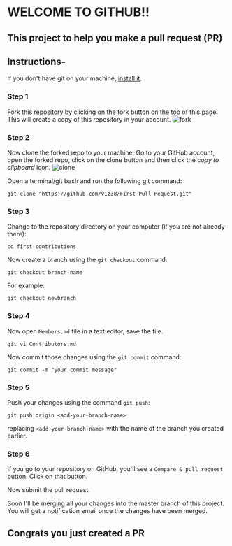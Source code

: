 # WELCOME TO GITHUB!! 

## This project to help you make a pull request (PR)

## Instructions-

If you don't have git on your machine, [install it](https://git-scm.com/downloads).

### Step 1

Fork this repository by clicking on the fork button on the top of this page.
This will create a copy of this repository in your account.
![fork](https://raw.githubusercontent.com/Viz38/First-Pull-Request/master/Assets/Fork.bmp)

### Step 2


Now clone the forked repo to your machine. Go to your GitHub account, open the forked repo, click on the clone button and then click the *copy to clipboard* icon.
![clone](https://raw.githubusercontent.com/Viz38/First-Pull-Request/master/Assets/Clone.bmp)

Open a terminal/git bash and run the following git command:

```
git clone "https://github.com/Viz38/First-Pull-Request.git"
```

### Step 3

Change to the repository directory on your computer (if you are not already there):

```
cd first-contributions
```
Now create a branch using the `git checkout` command:
```
git checkout branch-name 
```

For example:
```
git checkout newbranch
```

### Step 4

Now open `Members.md` file in a text editor, save the file.

```
git vi Contributors.md
```
Now commit those changes using the `git commit` command:
```
git commit -m "your commit message"
```

### Step 5

Push your changes using the command `git push`:
```
git push origin <add-your-branch-name>
```
replacing `<add-your-branch-name>` with the name of the branch you created earlier.

### Step 6

If you go to your repository on GitHub, you'll see a  `Compare & pull request` button. Click on that button.

Now submit the pull request.

Soon I'll be merging all your changes into the master branch of this project. You will get a notification email once the changes have been merged.

## Congrats you just created a PR
